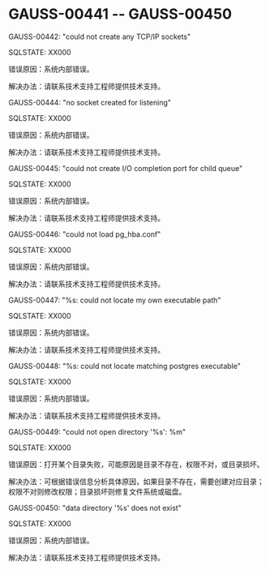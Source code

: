 # GAUSS-00441 -- GAUSS-00450<a name="ZH-CN_TOPIC_0302073542"></a>

GAUSS-00442: "could not create any TCP/IP sockets"

SQLSTATE: XX000

错误原因：系统内部错误。

解决办法：请联系技术支持工程师提供技术支持。

GAUSS-00444: "no socket created for listening"

SQLSTATE: XX000

错误原因：系统内部错误。

解决办法：请联系技术支持工程师提供技术支持。

GAUSS-00445: "could not create I/O completion port for child queue"

SQLSTATE: XX000

错误原因：系统内部错误。

解决办法：请联系技术支持工程师提供技术支持。

GAUSS-00446: "could not load pg\_hba.conf"

SQLSTATE: XX000

错误原因：系统内部错误。

解决办法：请联系技术支持工程师提供技术支持。

GAUSS-00447: "%s: could not locate my own executable path"

SQLSTATE: XX000

错误原因：系统内部错误。

解决办法：请联系技术支持工程师提供技术支持。

GAUSS-00448: "%s: could not locate matching postgres executable"

SQLSTATE: XX000

错误原因：系统内部错误。

解决办法：请联系技术支持工程师提供技术支持。

GAUSS-00449: "could not open directory '%s': %m"

SQLSTATE: XX000

错误原因：打开某个目录失败，可能原因是目录不存在，权限不对，或目录损坏。

解决办法：可根据错误信息分析具体原因，如果目录不存在，需要创建对应目录；权限不对则修改权限；目录损坏则修复文件系统或磁盘。

GAUSS-00450: "data directory '%s' does not exist"

SQLSTATE: XX000

错误原因：系统内部错误。

解决办法：请联系技术支持工程师提供技术支持。

